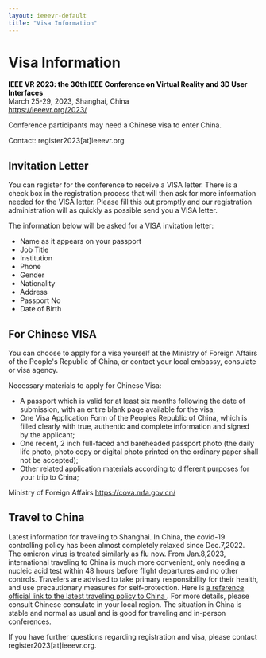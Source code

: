 ```yaml
---
layout: ieeevr-default
title: "Visa Information"
---
```


<div>
    <h1>Visa Information</h1>
    <p>
        <strong style="color: black">IEEE VR 2023: the 30th IEEE Conference on Virtual Reality and 3D User Interfaces </strong>
        <br>
        March 25-29, 2023, Shanghai, China
        <br>
        <a href="https://ieeevr.org/2023/">https://ieeevr.org/2023/</a>
    </p>
    <p>
        Conference participants may need a Chinese visa to enter China.
    </p>
    <p >Contact: register2023[at]ieeevr.org</p>
    <h2>Invitation Letter</h2>
    <p>
        You can register for the conference to receive a VISA letter. There is a check box in the registration process that will then ask for more information needed for the VISA letter. Please fill this out promptly and our registration administration will as quickly as possible send you a VISA letter. 
    </p>
    <p>
        The information below will be asked for a VISA invitation letter:
    </p>
    <ul>
        <li>Name as it appears on your passport</li>
        <li>Job Title</li>
        <li>Institution</li>
        <li>Phone</li>
        <li>Gender</li>
        <li>Nationality</li>
        <li>Address</li>
        <li>Passport No</li>
        <li>Date of Birth</li>
    </ul>
    <h2>For Chinese VISA</h2>
    <!-- <p>
        A visa can be obtained from a local Consulate of China without the difficulty of document preparation and long waiting. It is recommended that they apply for a Chinese visa <strong style="color: black">one month</strong> in advance.
    </p> -->
    <p>
        You can choose to apply for a visa yourself at the Ministry of Foreign Affairs of the People's Republic of China, or contact your local embassy, consulate or visa agency.
    </p>
    <p>
        Necessary materials to apply for Chinese Visa:
    </p>
    <ul>
        <li>A passport which is valid for at least six months following the date of submission, with an entire blank page available for the visa;</li>
        <li>One Visa Application Form of the Peoples Republic of China, which is filled clearly with true, authentic and complete information and signed by the applicant;</li>
        <li>One recent, 2 inch full-faced and bareheaded passport photo (the daily life photo, photo copy or digital photo printed on the ordinary paper shall not be accepted);</li>
        <li>Other related application materials according to different purposes for your trip to China;</li>
    </ul>
    <p>Ministry of Foreign Affairs <a href="https://cova.mfa.gov.cn/">https://cova.mfa.gov.cn/</a></p>
    <h2>Travel to China</h2>
    <p>
    Latest information for traveling to Shanghai. In China, the covid-19 controlling policy has been almost completely relaxed since Dec.7,2022. The omicron virus is treated similarly as flu now. From Jan.8,2023, international traveling to China is much more convenient, only needing a nucleic acid test within 48 hours before flight departures and no other controls. Travelers are advised to take primary responsibility for their health, and use precautionary measures for self-protection.  Here is <a href="http://sanfrancisco.china-consulate.gov.cn/eng/zytz/202212/t20221227_10995733.htm"> a reference official link to the latest traveling policy to China </a>. For more details, please consult Chinese consulate in your local region. The situation in China is stable and normal as usual and is good for traveling and in-person conferences.
    </p>
</div>

If you have further questions regarding registration and visa, please contact register2023[at]ieeevr.org.

